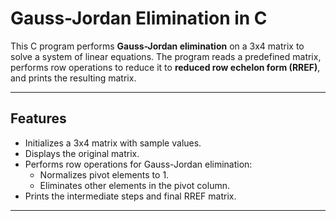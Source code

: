 # Gauss-Jordan Elimination in C

This C program performs **Gauss-Jordan elimination** on a 3x4 matrix to solve a system of linear equations. The program reads a predefined matrix, performs row operations to reduce it to **reduced row echelon form (RREF)**, and prints the resulting matrix.

---

## Features

- Initializes a 3x4 matrix with sample values.
- Displays the original matrix.
- Performs row operations for Gauss-Jordan elimination:
  - Normalizes pivot elements to 1.
  - Eliminates other elements in the pivot column.
- Prints the intermediate steps and final RREF matrix.

---
